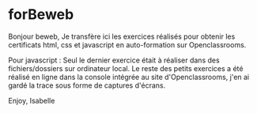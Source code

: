 # forBeweb

Bonjour beweb,
Je transfère ici les exercices réalisés pour obtenir les certificats html, css et javascript en auto-formation sur Openclassrooms.

Pour javascript : Seul le dernier exercice était à réaliser dans des fichiers/dossiers sur ordinateur local. Le reste des petits exercices a été réalisé en ligne dans la console intégrée au site d'Openclassrooms, j'en ai gardé la trace sous forme de captures d'écrans.

Enjoy,
Isabelle
